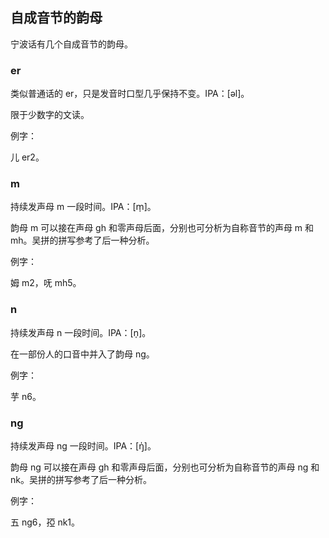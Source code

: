 ## 自成音节的韵母

宁波话有几个自成音节的韵母。

### er

类似普通话的 er，只是发音时口型几乎保持不变。IPA：\[əl\]。

限于少数字的文读。

例字：

儿 er2。

### m

持续发声母 m 一段时间。IPA：\[m̩\]。

韵母 m 可以接在声母 gh 和零声母后面，分别也可分析为自称音节的声母 m 和 mh。吴拼的拼写参考了后一种分析。

例字：

姆 m2，呒 mh5。

### n

持续发声母 n 一段时间。IPA：\[n̩\]。

在一部份人的口音中并入了韵母 ng。

例字：

芋 n6。

### ng

持续发声母 ng 一段时间。IPA：\[ŋ̍\]。

韵母 ng 可以接在声母 gh 和零声母后面，分别也可分析为自称音节的声母 ng 和 nk。吴拼的拼写参考了后一种分析。

例字：

五 ng6，孲 nk1。